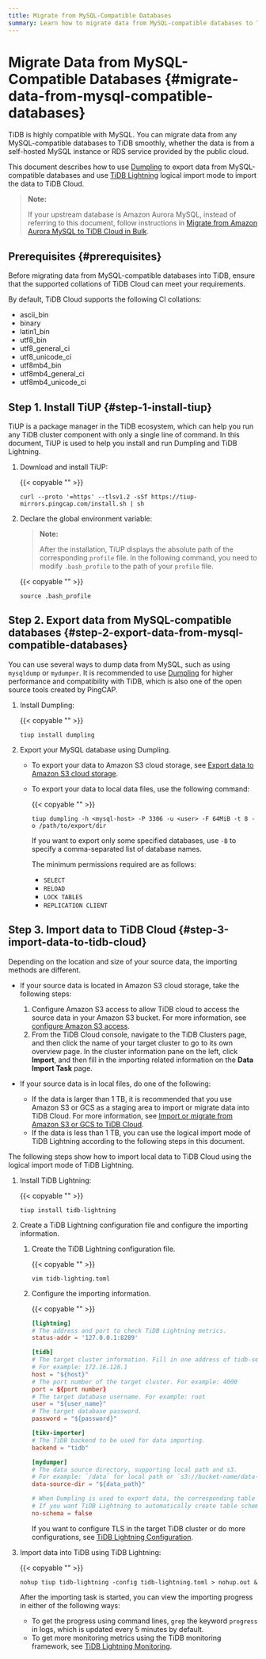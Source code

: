 ```yaml
---
title: Migrate from MySQL-Compatible Databases
summary: Learn how to migrate data from MySQL-compatible databases to TiDB Cloud using the Dumpling and TiDB Lightning tools.
---
```


# Migrate Data from MySQL-Compatible Databases {#migrate-data-from-mysql-compatible-databases}

TiDB is highly compatible with MySQL. You can migrate data from any MySQL-compatible databases to TiDB smoothly, whether the data is from a self-hosted MySQL instance or RDS service provided by the public cloud.

This document describes how to use [Dumpling](/dumpling-overview.md) to export data from MySQL-compatible databases and use [TiDB Lightning](https://docs.pingcap.com/tidb/stable/tidb-lightning-overview) logical import mode to import the data to TiDB Cloud.

> **Note:**
>
> If your upstream database is Amazon Aurora MySQL, instead of referring to this document, follow instructions in [Migrate from Amazon Aurora MySQL to TiDB Cloud in Bulk](/tidb-cloud/migrate-from-aurora-bulk-import.md).

## Prerequisites {#prerequisites}

Before migrating data from MySQL-compatible databases into TiDB, ensure that the supported collations of TiDB Cloud can meet your requirements.

By default, TiDB Cloud supports the following CI collations:

-   ascii_bin
-   binary
-   latin1_bin
-   utf8_bin
-   utf8_general_ci
-   utf8_unicode_ci
-   utf8mb4_bin
-   utf8mb4_general_ci
-   utf8mb4_unicode_ci

## Step 1. Install TiUP {#step-1-install-tiup}

TiUP is a package manager in the TiDB ecosystem, which can help you run any TiDB cluster component with only a single line of command. In this document, TiUP is used to help you install and run Dumpling and TiDB Lightning.

1.  Download and install TiUP:

    {{< copyable "" >}}

    ```shell
    curl --proto '=https' --tlsv1.2 -sSf https://tiup-mirrors.pingcap.com/install.sh | sh
    ```

2.  Declare the global environment variable:

    > **Note:**
    >
    > After the installation, TiUP displays the absolute path of the corresponding `profile` file. In the following command, you need to modify `.bash_profile` to the path of your `profile` file.

    {{< copyable "" >}}

    ```shell
    source .bash_profile
    ```

## Step 2. Export data from MySQL-compatible databases {#step-2-export-data-from-mysql-compatible-databases}

You can use several ways to dump data from MySQL, such as using `mysqldump` or `mydumper`. It is recommended to use [Dumpling](/dumpling-overview.md) for higher performance and compatibility with TiDB, which is also one of the open source tools created by PingCAP.

1.  Install Dumpling:

    {{< copyable "" >}}

    ```shell
    tiup install dumpling
    ```

2.  Export your MySQL database using Dumpling.

    -   To export your data to Amazon S3 cloud storage, see [Export data to Amazon S3 cloud storage](/dumpling-overview.md#export-data-to-amazon-s3-cloud-storage).
    -   To export your data to local data files, use the following command:

        {{< copyable "" >}}

        ```shell
        tiup dumpling -h <mysql-host> -P 3306 -u <user> -F 64MiB -t 8 -o /path/to/export/dir
        ```

        If you want to export only some specified databases, use `-B` to specify a comma-separated list of database names.

        The minimum permissions required are as follows:

        -   `SELECT`
        -   `RELOAD`
        -   `LOCK TABLES`
        -   `REPLICATION CLIENT`

## Step 3. Import data to TiDB Cloud {#step-3-import-data-to-tidb-cloud}

Depending on the location and size of your source data, the importing methods are different.

-   If your source data is located in Amazon S3 cloud storage, take the following steps:

    1.  Configure Amazon S3 access to allow TiDB cloud to access the source data in your Amazon S3 bucket. For more information, see [configure Amazon S3 access](/tidb-cloud/migrate-from-amazon-s3-or-gcs.md#step-2-configure-amazon-s3-access).
    2.  From the TiDB Cloud console, navigate to the TiDB Clusters page, and then click the name of your target cluster to go to its own overview page. In the cluster information pane on the left, click **Import**, and then fill in the importing related information on the <strong>Data Import Task</strong> page.

-   If your source data is in local files, do one of the following:

    -   If the data is larger than 1 TB, it is recommended that you use Amazon S3 or GCS as a staging area to import or migrate data into TiDB Cloud. For more information, see [Import or migrate from Amazon S3 or GCS to TiDB Cloud](/tidb-cloud/migrate-from-amazon-s3-or-gcs.md).
    -   If the data is less than 1 TB, you can use the logical import mode of TiDB Lightning according to the following steps in this document.

The following steps show how to import local data to TiDB Cloud using the logical import mode of TiDB Lightning.

1.  Install TiDB Lightning:

    {{< copyable "" >}}

    ```shell
    tiup install tidb-lightning
    ```

2.  Create a TiDB Lightning configuration file and configure the importing information.

    1.  Create the TiDB Lightning configuration file.

        {{< copyable "" >}}

        ```shell
        vim tidb-lighting.toml
        ```

    2.  Configure the importing information.

        {{< copyable "" >}}

        ```toml
        [lightning] 
        # The address and port to check TiDB Lightning metrics.
        status-addr = '127.0.0.1:8289'

        [tidb]
        # The target cluster information. Fill in one address of tidb-server. 
        # For example: 172.16.128.1
        host = "${host}" 
        # The port number of the target cluster. For example: 4000
        port = ${port number}
        # The target database username. For example: root
        user = "${user_name}" 
        # The target database password. 
        password = "${password}" 

        [tikv-importer]
        # The TiDB backend to be used for data importing. 
        backend = "tidb"

        [mydumper]
        # The data source directory, supporting local path and s3.
        # For example: `/data` for local path or `s3://bucket-name/data-path` for s3
        data-source-dir = "${data_path}"  

        # When Dumpling is used to export data, the corresponding table schemas are exported too by default. 
        # If you want TiDB Lightning to automatically create table schemas in TiDB Cloud according to the exported schemas, set no-schema to false. 
        no-schema = false
        ```

        If you want to configure TLS in the target TiDB cluster or do more configurations, see [TiDB Lightning Configuration](https://docs.pingcap.com/tidb/stable/tidb-lightning-configuration).

3.  Import data into TiDB using TiDB Lightning:

    {{< copyable "" >}}

    ```shell
    nohup tiup tidb-lightning -config tidb-lightning.toml > nohup.out &
    ```

    After the importing task is started, you can view the importing progress in either of the following ways:

    -   To get the progress using command lines, `grep` the keyword `progress` in logs, which is updated every 5 minutes by default.
    -   To get more monitoring metrics using the TiDB monitoring framework, see [TiDB Lightning Monitoring](https://docs.pingcap.com/tidb/stable/monitor-tidb-lightning).
